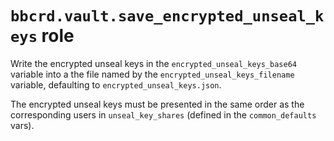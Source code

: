 `bbcrd.vault.save_encrypted_unseal_keys` role
=============================================

Write the encrypted unseal keys in the `encrypted_unseal_keys_base64` variable
into a the file named by the `encrypted_unseal_keys_filename` variable,
defaulting to `encrypted_unseal_keys.json`.

The encrypted unseal keys must be presented in the same order as the
corresponding users in `unseal_key_shares` (defined in the `common_defaults`
vars).

